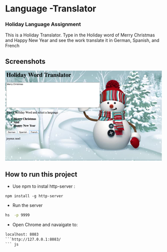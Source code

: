 # Language -Translator

### Holiday Language Assignment
This is a Holiday Translator. Type in the Holiday word of Merry Christmas and Happy New Year and see the work translate it in German, Spanish, and French

## Screenshots
![main screenshot](image/LanguageScreenshot.png)

## How to run this project


* Use npm to instal http-server : 
``` 
npm install -g http-server

````
* Run the server

``` sh
hs  -p 9999
```
* Open Chrome and navaigate to: 
```
localhost: 8083
```http://127.0.0.1:8083/
``` js


